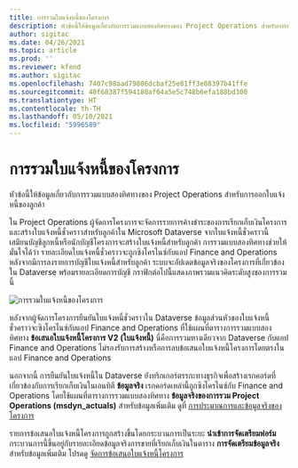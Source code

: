 ```yaml
---
title: การรวมใบแจ้งหนี้ของโครงการ
description: หัวข้อนี้ให้ข้อมูลเกี่ยวกับการรวมแบบสองทิศทางของ Project Operations สำหรับการออกใบแจ้งหนี้ของลูกค้า
author: sigitac
ms.date: 04/26/2021
ms.topic: article
ms.prod: ''
ms.reviewer: kfend
ms.author: sigitac
ms.openlocfilehash: 7407c98aad79806dcbaf25e81ff3e08397b41ffe
ms.sourcegitcommit: 40f68387f594180af64a5e5c748b6efa188bd300
ms.translationtype: HT
ms.contentlocale: th-TH
ms.lasthandoff: 05/10/2021
ms.locfileid: "5996589"
---
```

# <a name="project-invoice-integration"></a>การรวมใบแจ้งหนี้ของโครงการ

หัวข้อนี้ให้ข้อมูลเกี่ยวกับการรวมแบบสองทิศทางของ Project Operations สำหรับการออกใบแจ้งหนี้ของลูกค้า

ใน Project Operations ผู้จัดการโครงการจะจัดการรายการค้างชำระของการเรียกเก็บเงินโครงการ และสร้างใบแจ้งหนี้ชั่วคราวสำหรับลูกค้าใน Microsoft Dataverse จากใบแจ้งหนี้ชั่วคราวนี้ เสมียนบัญชีลูกหนี้หรือนักบัญชีโครงการจะสร้างใบแจ้งหนี้สำหรับลูกค้า การรวมแบบสองทิศทางช่วยให้มั่นใจได้ว่า รายละเอียดใบแจ้งหนี้ชั่วคราวจะถูกซิงโครไนซ์กับแอป Finance and Operations หลังจากมีการลงรายการบัญชีใบแจ้งหนี้สำหรับลูกค้า ระบบจะอัปเดตข้อมูลจริงของโครงการที่เกี่ยวข้องใน Dataverse พร้อมรายละเอียดการบัญชี กราฟิกต่อไปนี้แสดงภาพรวมแนวคิดระดับสูงของการรวมนี้

   ![การรวมใบแจ้งหนี้ของโครงการ](./media/DW5Invoicing.png)

หลังจากผู้จัดการโครงการยืนยันใบแจ้งหนี้ชั่วคราวใน Dataverse ข้อมูลส่วนหัวของใบแจ้งหนี้ชั่วคราวจะซิงโครไนซ์กับแอป Finance and Operations ที่ใช้แผนที่ตารางการรวมแบบสองทิศทาง **ข้อเสนอใบแจ้งหนี้โครงการ V2 (ใบแจ้งหนี้)** นี่คือการรวมทางเดียวจาก Dataverse กับแอป Finance and Operations ไม่รองรับการสร้างหรือการลบข้อเสนอใบแจ้งหนี้โครงการโดยตรงในแอป Finance and Operations

นอกจากนี้ การยืนยันใบแจ้งหนี้ใน Dataverse ยังทริกเกอร์ตรรกะทางธุรกิจเพื่อสร้างเรกคอร์ดที่เกี่ยวข้องกับการเรียกเก็บเงินในเอนทิตี **ข้อมูลจริง** เรกคอร์ดเหล่านี้ถูกซิงโครไนซ์กับ Finance and Operations โดยใช้แผนที่ตารางการรวมแบบสองทิศทาง **ข้อมูลจริงของการรวม Project Operations (msdyn\_actuals)** สำหรับข้อมูลเพิ่มเติม ดูที่ [การประมาณการและข้อมูลจริงของโครงการ](resource-dual-write-estimates-actuals.md) 

รายการข้อเสนอใบแจ้งหนี้โครงการถูกสร้างขึ้นโดยกระบวนการเป็นระยะ **นำเข้าการจัดเตรียมฟอร์ม** กระบวนการนี้ขึ้นอยู่กับรายละเอียดข้อมูลจริงการขายที่เรียกเก็บเงินในตาราง **การจัดเตรียมข้อมูลจริง** สำหรับข้อมูลเพิ่มเติม โปรดดู [จัดการข้อเสนอใบแจ้งหนี้โครงการ](../invoicing/format-update-project-invoice-proposals.md#create-project-invoice-proposals) 
